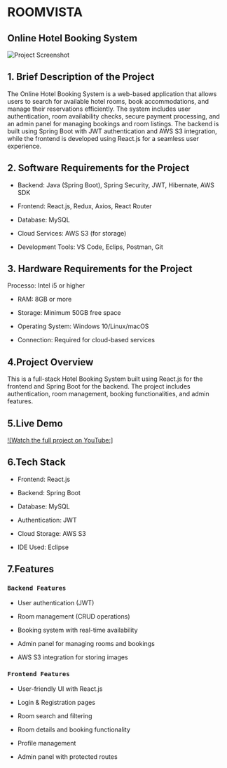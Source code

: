 # ROOMVISTA

## Online Hotel Booking System
![Project Screenshot](https://example.com/image.png)
## 1. Brief Description of the Project

The Online Hotel Booking System is a web-based application that allows users to search for available hotel rooms, book accommodations, and manage their reservations efficiently. The system includes user authentication, room availability checks, secure payment processing, and an admin panel for managing bookings and room listings. The backend is built using Spring Boot with JWT authentication and AWS S3 integration, while the frontend is developed using React.js for a seamless user experience.

## 2. Software Requirements for the Project

- Backend: Java (Spring Boot), Spring Security, JWT, Hibernate, AWS SDK

- Frontend: React.js, Redux, Axios, React Router

- Database: MySQL

- Cloud Services: AWS S3 (for storage)

- Development Tools: VS Code, Eclips, Postman, Git

## 3. Hardware Requirements for the Project
 Processo: Intel i5 or higher

- RAM: 8GB or more

- Storage: Minimum 50GB free space

- Operating System: Windows 10/Linux/macOS

- Connection: Required for cloud-based services

## 4.Project Overview

This is a full-stack Hotel Booking System built using React.js for the frontend and Spring Boot for the backend. The project includes authentication, room management, booking functionalities, and admin features.

## 5.Live Demo

[![Watch the full project on YouTube:]](https://youtu.be/MXawNad_4Hk)


## 6.Tech Stack

- Frontend: React.js

- Backend: Spring Boot

- Database: MySQL

- Authentication: JWT

- Cloud Storage: AWS S3

- IDE Used: Eclipse

## 7.Features

### `Backend Features`

- User authentication (JWT)

- Room management (CRUD operations)

- Booking system with real-time availability

- Admin panel for managing rooms and bookings

- AWS S3 integration for storing images

### `Frontend Features`

- User-friendly UI with React.js

- Login & Registration pages

- Room search and filtering

- Room details and booking functionality

- Profile management

- Admin panel with protected routes


